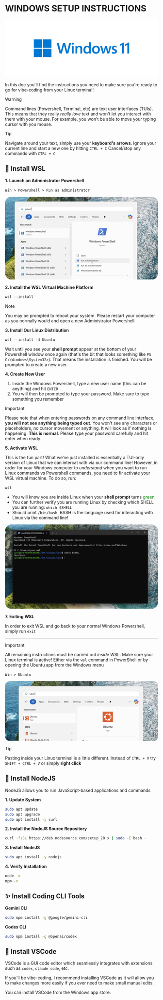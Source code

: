 # WINDOWS SETUP INSTRUCTIONS

![Windows Banner](./assets/windows-banner.png)

In this doc you'll find the instructions you need to make sure you're ready to go for vibe-coding from your Linux terminal!

> [!WARNING]
> Command lines (Powershell, Terminal, etc) are text user interfaces (TUIs). This means that they really _really love_ text and won't let  you interact with them with your mouse. For example, you won't be able to move your typing cursor with you mouse.

> [!TIP]
> Navigate around your text, simply use your **keyboard's arrows**.
> Ignore your current line and start a new one by hitting `CTRL + C`
> Cancel/stop any commands with `CTRL + C`

## 🐧 Install WSL

**1. Launch an Administrator Powershell**

`Win > Powershell > Run as administrator`

![Admin Powershell](./assets/admin-powershell.png)

**2. Install the WSL Virtual Machine Platform**

```powershell
wsl --install
```

> [!NOTE]
> You may be prompted to reboot your system. Please restart your computer as you normally would and open a new Administrator Powershell

**3. Install Our Linux Distribution**

```powershell
wsl --install -d Ubuntu
```
Wait until you see your **shell prompt** appear at the bottom of your Powershell window once again (that's the bit that looks something like `PS C:\Windows\System32>`). That means the installation is finished. You will be prompted to create a new user.

**4. Create New User**

1. Inside the Windows Powershell, type a new user name (this can be anything) and hit `ENTER`
2. You will then be prompted to type your password. Make sure to type something you remember

> [!IMPORTANT]
> Please note that when entering passwords on any command line interface, **you will not see anything being typed out**. You won't see any characters or placeholders, no cursor movement or anything. It will look as if nothing is happening. **This is normal**.
> Please type your password carefully and hit enter when ready

**5. Activate WSL**

This is the fun part! What we've just installed is essentially a TUI-only version of Linux that we can intercat with via our command line! However, in order for your Windows computer to _understand_ when you want to run Linux commands vs Powershell commands, you need to fir activate your WSL virtual machine. To do so, run:

```powershell
wsl
```

- You will know you are inside Linux when your **shell prompt** turns <span style="color:green">green</span>
- You can further verify you are running Linux by checking which SHELL you are running: `which $SHELL`
- Should print `/bin/bash`. BASH is the language used for interacting with Linux via the command line!

![WSL](./assets/wsl.png)

**7. Exiting WSL**

In order to exit WSL and go back to your normal Windows Powershell, simply run `exit`

---
> [!IMPORTANT]
> All remaining instructions must be carried out _inside_ WSL. Make sure your Linux terminal is active! Either via the `wsl` command in PowerShell or by opening the Ubuntu app from the Windows menu

`Win > Ubuntu`

![Ubuntu](./assets/ubuntu.png)

> [!TIP]
> Pasting inside your Linux terminal is a little different. Instead of `CTRL + V` try `SHIFT + CTRL + V` or simply **right click**

## 💚 Install NodeJS

NodeJS allows you to run JavaScript-based applications and commands

**1. Update System**

```bash
sudo apt update
sudo apt upgrade
sudo apt install -y curl
```

**2. Install the NodeJS Source Repository**

```bash
curl -fsSL https://deb.nodesource.com/setup_20.x | sudo -E bash -
```

**3. Install NodeJS**

```bash
sudo apt install -y nodejs
```

**4. Verify Installation**


```bash
node -v
npm -v
```

## ✨ Install Coding CLI Tools

**Gemini CLI**

```bash
sudo npm install -g @google/gemini-cli
```

**Codex CLI**

```bash
sudo npm install -g @openai/codex
```

## 👾 Install VSCode

VSCode is a GUI code editor which seamlessly integrates with extensions such as `codex`, `claude code`, etc.

If you'll be vibe-coding, I recommend installing VSCode as it will allow you to make changes more easily if you ever need to make small manual edits.

You can install VSCode from the Windows app store.

